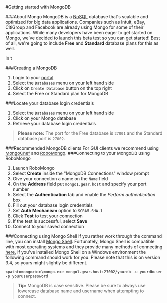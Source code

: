 #Getting started with MongoDB

###About Mongo
MongoDB is a [NoSQL](https://www.mongodb.com/nosql-explained) database that's scalable and optimized for big data applications. Companies such as Intuit, eBay, CitiGroup and Facebook are already using Mongo for some of their applications. While many developers have been eager to get started on Mongo, we've decided to launch this beta test so you can get started! Best of all, we're going to include **Free** and **Standard** database plans for this as well.

In t


###Creating a MongoDB
1. Login to your [portal](https://my.gearhost.com)
1. Select the `Databases` menu on your left hand side 
1. Click on `Create Database` button on the top right
1. Select the Free or Standard plan for MongoDB

###Locate your database login credentials
1. Select the `Databases` menu on your left hand side
2. Click on your Mongo database
3. Retrieve your database login credentials

 >**Please note:** The port for the Free database is `27001` and the Standard database port is `27002`.

###Recommended MongoDB clients
For GUI clients we recommend using [MongoChef](http://3t.io/mongochef/download/) and [RoboMongo](https://robomongo.org/download). 
###Connecting to your MongoDB using RoboMongo
1. Launch RoboMongo
1. Select **Create** inside the "MongoDB Connections" window prompt
1. Give your connection a name on the `Name` field
1. On the **Address** field put `mongo1.gear.host` and specify your port number
1. Select the **Authentication** tab and enable the *Perform authentication* box
1. Fill out your database login credentials
1. Set **Auth Mechanism** option to `SCRAM-SHA-1`
1. Click **Test** to test your connection
1. If the test is successful, select **Save**
1. Connect to your saved connection


###Connecting using Mongo Shell
If you rather work through the command line, you can install [Mongo Shell](https://docs.mongodb.com/getting-started/shell/installation/). Fortunately, Mongo Shell is compatible with most operating systems and they provide many methods of connecting [here.](https://docs.mongodb.com/manual/reference/program/mongo/#use) If you've installed Mongo Shell on a Windows environment the following command should work for you. Please note that this is on version 3.4, so yours might slightly be different.


`<pathtomongo>bin\mongo.exe mongo1.gear.host:27002/yourdb -u yourdbuser -p youruserpassword`
>**Tip:** MongoDB is case sensitive. Please be sure to always use lowercase database name and username when attempting to connect.
